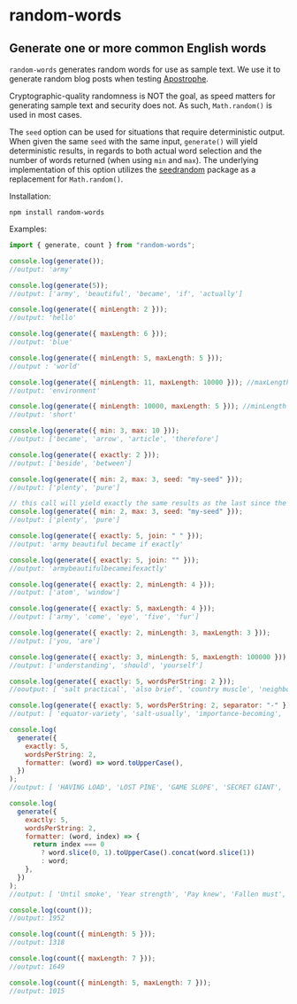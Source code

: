 # random-words

## Generate one or more common English words

`random-words` generates random words for use as sample text. We use it to generate random blog posts when testing [Apostrophe](http://apostrophecms.org).

Cryptographic-quality randomness is NOT the goal, as speed matters for generating sample text and security does not. As such, `Math.random()` is used in most cases.

The `seed` option can be used for situations that require deterministic output. When given the same `seed` with the same input, `generate()` will yield deterministic results, in regards to both actual word selection and the number of words returned (when using `min` and `max`). The underlying implementation of this option utilizes the [seedrandom](https://www.npmjs.com/package/seedrandom) package as a replacement for `Math.random()`.

Installation:

    npm install random-words

Examples:

```js
import { generate, count } from "random-words";

console.log(generate());
//output: 'army'

console.log(generate(5));
//output: ['army', 'beautiful', 'became', 'if', 'actually']

console.log(generate({ minLength: 2 }));
//output: 'hello'

console.log(generate({ maxLength: 6 }));
//output: 'blue'

console.log(generate({ minLength: 5, maxLength: 5 }));
//output : 'world'

console.log(generate({ minLength: 11, maxLength: 10000 })); //maxLength limited to the longest possible word
//output: 'environment'

console.log(generate({ minLength: 10000, maxLength: 5 })); //minLength limited to the maxLength
//output: 'short'

console.log(generate({ min: 3, max: 10 }));
//output: ['became', 'arrow', 'article', 'therefore']

console.log(generate({ exactly: 2 }));
//output: ['beside', 'between']

console.log(generate({ min: 2, max: 3, seed: "my-seed" }));
//output: ['plenty', 'pure']

// this call will yield exactly the same results as the last since the same `seed` was used and the other inputs are identical
console.log(generate({ min: 2, max: 3, seed: "my-seed" }));
//output: ['plenty', 'pure']

console.log(generate({ exactly: 5, join: " " }));
//output: 'army beautiful became if exactly'

console.log(generate({ exactly: 5, join: "" }));
//output: 'armybeautifulbecameifexactly'

console.log(generate({ exactly: 2, minLength: 4 }));
//output: ['atom', 'window']

console.log(generate({ exactly: 5, maxLength: 4 }));
//output: ['army', 'come', 'eye', 'five', 'fur']

console.log(generate({ exactly: 2, minLength: 3, maxLength: 3 }));
//output: ['you, 'are']

console.log(generate({ exactly: 3, minLength: 5, maxLength: 100000 }));
//output: ['understanding', 'should', 'yourself']

console.log(generate({ exactly: 5, wordsPerString: 2 }));
//ooutput: [ 'salt practical', 'also brief', 'country muscle', 'neighborhood beyond', 'grew pig' ]

console.log(generate({ exactly: 5, wordsPerString: 2, separator: "-" }));
//output: [ 'equator-variety', 'salt-usually', 'importance-becoming', 'stream-several', 'goes-fight' ]

console.log(
  generate({
    exactly: 5,
    wordsPerString: 2,
    formatter: (word) => word.toUpperCase(),
  })
);
//output: [ 'HAVING LOAD', 'LOST PINE', 'GAME SLOPE', 'SECRET GIANT', 'INDEED LOCATION' ]

console.log(
  generate({
    exactly: 5,
    wordsPerString: 2,
    formatter: (word, index) => {
      return index === 0
        ? word.slice(0, 1).toUpperCase().concat(word.slice(1))
        : word;
    },
  })
);
//output: [ 'Until smoke', 'Year strength', 'Pay knew', 'Fallen must', 'Chief arrow' ]

console.log(count());
//output: 1952

console.log(count({ minLength: 5 }));
//output: 1318 

console.log(count({ maxLength: 7 }));
//output: 1649

console.log(count({ minLength: 5, maxLength: 7 }));
//output: 1015

```
